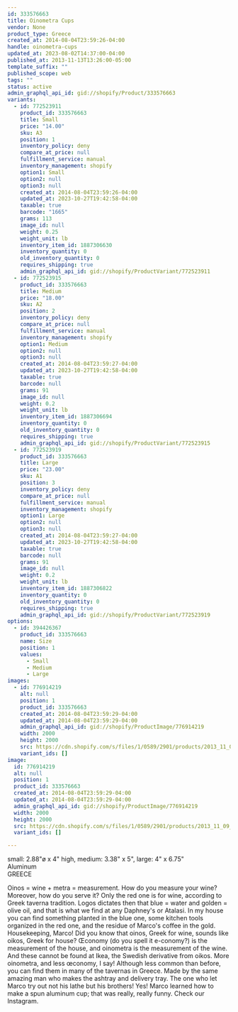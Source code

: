 ```yaml
---
id: 333576663
title: Oinometra Cups
vendor: None
product_type: Greece
created_at: 2014-08-04T23:59:26-04:00
handle: oinometra-cups
updated_at: 2023-08-02T14:37:00-04:00
published_at: 2013-11-13T13:26:00-05:00
template_suffix: ""
published_scope: web
tags: ""
status: active
admin_graphql_api_id: gid://shopify/Product/333576663
variants:
  - id: 772523911
    product_id: 333576663
    title: Small
    price: "14.00"
    sku: A3
    position: 1
    inventory_policy: deny
    compare_at_price: null
    fulfillment_service: manual
    inventory_management: shopify
    option1: Small
    option2: null
    option3: null
    created_at: 2014-08-04T23:59:26-04:00
    updated_at: 2023-10-27T19:42:58-04:00
    taxable: true
    barcode: "1665"
    grams: 113
    image_id: null
    weight: 0.25
    weight_unit: lb
    inventory_item_id: 1887306630
    inventory_quantity: 0
    old_inventory_quantity: 0
    requires_shipping: true
    admin_graphql_api_id: gid://shopify/ProductVariant/772523911
  - id: 772523915
    product_id: 333576663
    title: Medium
    price: "18.00"
    sku: A2
    position: 2
    inventory_policy: deny
    compare_at_price: null
    fulfillment_service: manual
    inventory_management: shopify
    option1: Medium
    option2: null
    option3: null
    created_at: 2014-08-04T23:59:27-04:00
    updated_at: 2023-10-27T19:42:58-04:00
    taxable: true
    barcode: null
    grams: 91
    image_id: null
    weight: 0.2
    weight_unit: lb
    inventory_item_id: 1887306694
    inventory_quantity: 0
    old_inventory_quantity: 0
    requires_shipping: true
    admin_graphql_api_id: gid://shopify/ProductVariant/772523915
  - id: 772523919
    product_id: 333576663
    title: Large
    price: "23.00"
    sku: A1
    position: 3
    inventory_policy: deny
    compare_at_price: null
    fulfillment_service: manual
    inventory_management: shopify
    option1: Large
    option2: null
    option3: null
    created_at: 2014-08-04T23:59:27-04:00
    updated_at: 2023-10-27T19:42:58-04:00
    taxable: true
    barcode: null
    grams: 91
    image_id: null
    weight: 0.2
    weight_unit: lb
    inventory_item_id: 1887306822
    inventory_quantity: 0
    old_inventory_quantity: 0
    requires_shipping: true
    admin_graphql_api_id: gid://shopify/ProductVariant/772523919
options:
  - id: 394426367
    product_id: 333576663
    name: Size
    position: 1
    values:
      - Small
      - Medium
      - Large
images:
  - id: 776914219
    alt: null
    position: 1
    product_id: 333576663
    created_at: 2014-08-04T23:59:29-04:00
    updated_at: 2014-08-04T23:59:29-04:00
    admin_graphql_api_id: gid://shopify/ProductImage/776914219
    width: 2000
    height: 2000
    src: https://cdn.shopify.com/s/files/1/0589/2901/products/2013_11_09_Kiosk_0595.jpeg?v=1407211169
    variant_ids: []
image:
  id: 776914219
  alt: null
  position: 1
  product_id: 333576663
  created_at: 2014-08-04T23:59:29-04:00
  updated_at: 2014-08-04T23:59:29-04:00
  admin_graphql_api_id: gid://shopify/ProductImage/776914219
  width: 2000
  height: 2000
  src: https://cdn.shopify.com/s/files/1/0589/2901/products/2013_11_09_Kiosk_0595.jpeg?v=1407211169
  variant_ids: []

---
```


small: 2.88"ø x 4" high, medium: 3.38" x 5", large: 4" x 6.75"  
Aluminum  
GREECE

Oinos = wine + metra = measurement. How do you measure your wine? Moreover, how do you serve it? Only the red one is for wine, according to Greek taverna tradition. Logos dictates then that blue = water and golden = olive oil, and that is what we find at any Daphney's or Atalasi. In my house you can find something planted in the blue one, some kitchen tools organized in the red one, and the residue of Marco's coffee in the gold. Housekeeping, Marco! Did you know that oinos, Greek for wine, sounds like oikos, Greek for house? Œconomy (do you spell it e-conomy?) is the measurement of the house, and oinometra is the measurement of the wine. And these cannot be found at Ikea, the Swedish derivative from oikos. More oinometra, and less œconomy, I say! Although less common than before, you can find them in many of the tavernas in Greece. Made by the same amazing man who makes the ashtray and delivery tray. The one who let Marco try out not his lathe but his brothers! Yes! Marco learned how to make a spun aluminum cup; that was really, really funny. Check our Instagram.